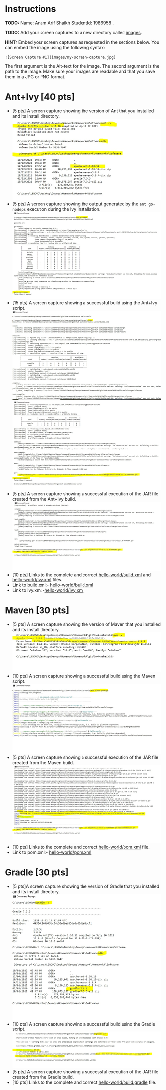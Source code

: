 # Instructions
**TODO:** Name: Anam Arif Shaikh StudentId: 1986958 .

**TODO:** Add your screen captures to a new directory called [images](images).

**HINT:** Embed your screen captures as requested in the sections below. You can embed the image using the following syntax:

```
![Screen Capture #1](images/my-screen-capture.jpg)
```

The first argument is the Alt-text for the image. The second argument is the path to the image. Make sure your images are readable and that you save them in a JPG or PNG format.

# Ant+Ivy [40 pts]
- [5 pts] A screen capture showing the version of Ant that you installed and its install directory.
![Ant Version and the installed Directory #1](images/Ant/1.jpg)
- [5 pts] A screen capture showing the output generated by the `ant go-nodeps` execution during the Ivy installation.
![Output generated by the ant go-nodeps #2](images/Ant/2.jpg)
- [15 pts] A screen capture showing a successful build using the Ant+Ivy script.
![Successful build using the Ant+Ivy script #3](images/Ant/3.jpg)
![Successful build using the Ant+Ivy script #4](images/Ant/4.jpg)
- [5 pts] A screen capture showing a successful execution of the JAR file created from the Ant+Ivy build.
![Successful execution of the JAR file #5](images/Ant/5.jpg)
- [10 pts] Links to the complete and correct [hello-world/build.xml](hello-world/build.xml) and [hello-world/ivy.xml](hello-world/ivy.xml) files.
- Link to build.xml:- [hello-world/build.xml](hello-world/build.xml)
- Link to ivy.xml:-[hello-world/ivy.xml](hello-world/ivy.xml)

# Maven [30 pts]
- [5 pts] A screen capture showing the version of Maven that you installed and its install directory.
![Maven Version and the installed Directory #1](images/Maven/1.jpg)
- [10 pts] A screen capture showing a successful build using the Maven script.
![Successful Maven build #2](images/Maven/2.jpg)
- [5 pts] A screen capture showing a successful execution of the JAR file created from the Maven build.
![Successful execution of Maven build JAR File #3](images/Maven/3.jpg)
- [10 pts] Links to the complete and correct [hello-world/pom.xml](hello-world/pom.xml) file.
- Link to pom.xml:- [hello-world/pom.xml](hello-world/pom.xml)

# Gradle [30 pts]
- [5 pts]A screen capture showing the version of Gradle that you installed and its install directory.
![Gradle Version and the installed Directory #1](images/Gradle/1.jpg)
- [10 pts] A screen capture showing a successful build using the Gradle script.
![Successful Gradle build #2](images/Gradle/2.jpg)
- [5 pts] A screen capture showing a successful execution of the JAR file created from the Gradle build.
- [10 pts] Links to the complete and correct [hello-world/build.gradle](hello-world/build.gradle) file.
